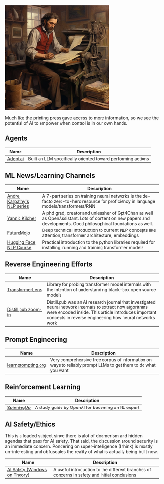 ![working the printing press](https://github.com/adalanacademy/awesome-opensource-ml/blob/master/static/printingpresser1.png)

Much like the printing press gave access to more information, so we see the potential of AI to empower when control is in our own hands.

## Agents
| Name | Description |
| ---- | ----------- |
| [Adept.ai](https://www.adept.ai/) | Built an LLM specifically oriented toward performing actions |

## ML News/Learning Channels
| Name | Description |
| ---- | ----------- |
| [Andrej Karpathy's NLP series](https://inv.bp.projectsegfau.lt/playlist?list=PLAqhIrjkxbuWI23v9cThsA9GvCAUhRvKZ) | A 7-part series on training neural networks is the de-facto zero-to-hero resource for proficiency in language models/transformers/RNN |
| [Yannic Kilcher](https://yewtu.be/channel/UCZHmQk67mSJgfCCTn7xBfew) | A phd grad, creator and unleasher of Gpt4Chan as well as OpenAssistant. Lots of content on new papers and developments. Good philosophical foundations as well. |
| [FutureMojo](https://www.youtube.com/@futuremojo/videos) | Deep technical introduction to current NLP concepts like attention, transformer architecture, embeddings | https://www.youtube.com/@futuremojo/videos |
| [Hugging Face NLP Course](https://huggingface.co/learn/nlp-course/chapter0/1?fw=tf) | Practical introduction to the python libraries required for installing, running and training transformer models |

## Reverse Engineering Efforts
| Name | Description |
| ---- | ----------- |
| [TransformerLens](https://github.com/neelnanda-io/TransformerLens) | Library for probing transformer model internals with the intention of understanding black-box open source models |
| [Distill.pub zoom-in](https://distill.pub/2020/circuits/zoom-in/) | Distill.pub was an AI research journal that investigated neural network internals to extract how algorithms were encoded inside. This article introduces important concepts in reverse engineering how neural networks work |

## Prompt Engineering
| Name | Description |
| ---- | ----------- |
| [learnprompting.org](https://learnprompting.org/) | Very comprehensive free corpus of information on ways to reliably prompt LLMs to get them to do what you want |

## Reinforcement Learning
| Name | Description |
| ---- | ----------- |
| [SpinningUp](https://github.com/openai/spinningup) | A study guide by OpenAI for becoming an RL expert |

## AI Safety/Ethics
This is a loaded subject since there is alot of doomerism and hidden agendas that pass for AI safety. That said, the discussion around security is an immediate concern. Pondering on super-intelligence (I think) is mostly un-interesting and obfuscates the reality of what is actually being built now.

| Name | Description |
| ---- | ----------- |
| [AI Safety (Windows on Theory)](https://windowsontheory.org/2023/04/12/thoughts-on-ai-safety/) | A useful introduction to the different branches of concerns in safety and initial conclusions |
